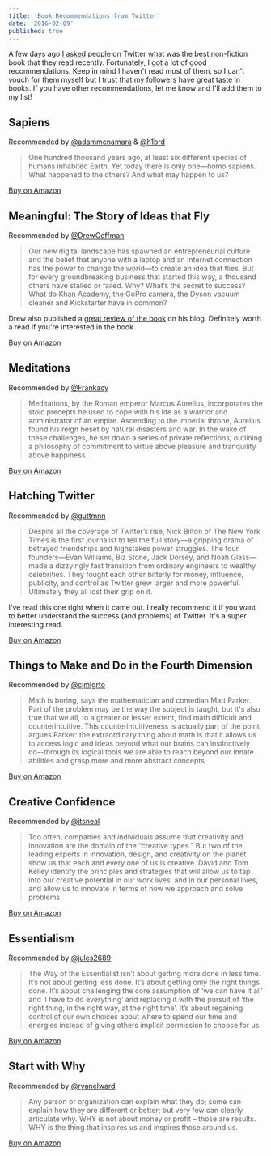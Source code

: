 ```yaml
---
title: 'Book Recommendations from Twitter'
date: '2016-02-09'
published: true
---
```


A few days ago [I asked](https://twitter.com/vernalkick/status/696170724034215936) people on Twitter what was the best non-fiction book that they read recently. Fortunately, I got a lot of good recommendations. Keep in mind I haven't read most of them, so I can't vouch for them myself but I trust that my followers have great taste in books. If you have other recommendations, let me know and I'll add them to my list!

## Sapiens
Recommended by [@adammcnamara](http://twitter.com/adammcnamara) & [@h1brd](http://twitter.com/h1brd)

> One hundred thousand years ago, at least six different species of humans inhabited Earth. Yet today there is only one—homo sapiens. What happened to the others? And what may happen to us?

[Buy on Amazon](http://www.amazon.ca/Sapiens-A-Brief-History-Humankind/dp/077103850X)

## Meaningful: The Story of Ideas that Fly
Recommended by [@DrewCoffman](http://twitter.com/DrewCoffman)

> Our new digital landscape has spawned an entrepreneurial culture and the belief that anyone with a laptop and an Internet connection has the power to change the world—to create an idea that flies. But for every groundbreaking business that started this way, a thousand others have stalled or failed. Why? What’s the secret to success? What do Khan Academy, the GoPro camera, the Dyson vacuum cleaner and Kickstarter have in common? 

Drew also published a [great review of the book](http://extratextuals.com/notes-from-meaningful-the-story-of-ideas-that-fly/) on his blog. Definitely worth a read if you're interested in the book.

[Buy on Amazon](http://www.amazon.com/Meaningful-The-Story-Ideas-That-ebook/dp/B016CUPB5K/ref=as_li_ss_tl?ie=UTF8&linkCode=sl1&tag=drewcoffmanco-20&linkId=4fa8d61440dda8ac6036c942204c057c)

## Meditations
Recommended by [@Frankacy](http://twitter.com/frankacy)

> Meditations, by the Roman emperor Marcus Aurelius, incorporates the stoic precepts he used to cope with his life as a warrior and administrator of an empire. Ascending to the imperial throne, Aurelius found his reign beset by natural disasters and war. In the wake of these challenges, he set down a series of private reflections, outlining a philosophy of commitment to virtue above pleasure and tranquility above happiness.

[Buy on Amazon](http://www.amazon.ca/Meditations-Marcus-Aurelius/dp/048629823X)

## Hatching Twitter
Recommended by [@guttmnn](http://twitter.com/guttmnn)

> Despite all the coverage of Twitter’s rise, Nick Bilton of The New York Times is the first journalist to tell the full story—a gripping drama of betrayed friendships and highstakes power struggles. The four founders—Evan Williams, Biz Stone, Jack Dorsey, and Noah Glass—made a dizzyingly fast transition from ordinary engineers to wealthy celebrities. They fought each other bitterly for money, influence, publicity, and control as Twitter grew larger and more powerful. Ultimately they all lost their grip on it.

I've read this one right when it came out. I really recommend it if you want to better understand the success (and problems) of Twitter. It's a super interesting read.

[Buy on Amazon](http://www.amazon.com/Hatching-Twitter-Story-Friendship-Betrayal/dp/1591847087)

## Things to Make and Do in the Fourth Dimension
Recommended by [@cjmlgrto](http://twitter.com/cjmlgrto)

> Math is boring, says the mathematician and comedian Matt Parker. Part of the problem may be the way the subject is taught, but it's also true that we all, to a greater or lesser extent, find math difficult and counterintuitive. This counterintuitiveness is actually part of the point, argues Parker: the extraordinary thing about math is that it allows us to access logic and ideas beyond what our brains can instinctively do--through its logical tools we are able to reach beyond our innate abilities and grasp more and more abstract concepts.

[Buy on Amazon](http://www.amazon.ca/Things-Make-Fourth-Dimension-Mathematicians/dp/0374275653)

## Creative Confidence
Recommended by [@itsneal](http://twitter.com/itsneal)

> Too often, companies and individuals assume that creativity and innovation are the domain of the “creative types.” But two of the leading experts in innovation, design, and creativity on the planet show us that each and every one of us is creative. David and Tom Kelley identify the principles and strategies that will allow us to tap into our creative potential in our work lives, and in our personal lives, and allow us to innovate in terms of how we approach and solve problems.

[Buy on Amazon](http://www.amazon.com/Creative-Confidence-Unleashing-Potential-Within/dp/038534936X)

## Essentialism
Recommended by [@jules2689](http://twitter.com/jules2689)

> The Way of the Essentialist isn’t about getting more done in less time. It’s not about getting less done. It’s about getting only the right things done. It’s about challenging the core assumption of ‘we can have it all’ and ‘I have to do everything’ and replacing it with the pursuit of ‘the right thing, in the right way, at the right time’. It’s about regaining control of our own choices about where to spend our time and energies instead of giving others implicit permission to choose for us.

[Buy on Amazon](http://www.amazon.com/Essentialism-The-Disciplined-Pursuit-Less/dp/0804137382)

## Start with Why
Recommended by [@ryanelward](http://twitter.com/ryanelward)

> Any person or organization can explain what they do; some can explain how they are different or better; but very few can clearly articulate why. WHY is not about money or profit – those are results. WHY is the thing that inspires us and inspires those around us. 

[Buy on Amazon](http://www.amazon.com/Start-Why-Leaders-Inspire-Everyone/dp/1591846447)